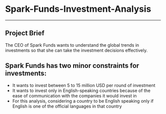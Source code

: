 # Spark-Funds-Investment-Analysis
<hr>

## Project Brief
The CEO of Spark Funds wants to understand the global trends in investments so that she can take the investment decisions effectively.
<br>
## Spark Funds has two minor constraints for investments:<br>
- It wants to invest between 5 to 15 million USD per round of investment
- It wants to invest only in English-speaking countries because of the ease of communication with the companies it would invest in
- For this analysis, considering a country to be English speaking only if English is one of the official languages in that country
